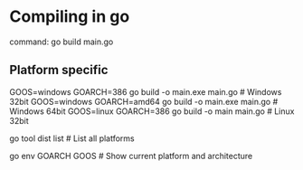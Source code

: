 # Compiling in go 

command: go build main.go 

## Platform specific

GOOS=windows GOARCH=386 go build -o main.exe main.go # Windows 32bit
GOOS=windows GOARCH=amd64 go build -o main.exe main.go # Windows 64bit
GOOS=linux GOARCH=386 go build -o main main.go # Linux 32bit

go tool dist list # List all platforms

go env GOARCH GOOS # Show current platform and architecture
